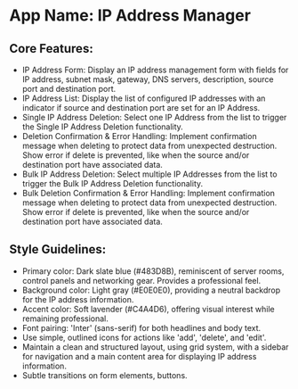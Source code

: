 # **App Name**: IP Address Manager

## Core Features:

- IP Address Form: Display an IP address management form with fields for IP address, subnet mask, gateway, DNS servers, description, source port and destination port.
- IP Address List: Display the list of configured IP addresses with an indicator if source and destination port are set for an IP Address.
- Single IP Address Deletion: Select one IP Address from the list to trigger the Single IP Address Deletion functionality.
- Deletion Confirmation & Error Handling: Implement confirmation message when deleting to protect data from unexpected destruction. Show error if delete is prevented, like when the source and/or destination port have associated data.
- Bulk IP Address Deletion: Select multiple IP Addresses from the list to trigger the Bulk IP Address Deletion functionality.
- Bulk Deletion Confirmation & Error Handling: Implement confirmation message when deleting to protect data from unexpected destruction. Show error if delete is prevented, like when the source and/or destination port have associated data.

## Style Guidelines:

- Primary color: Dark slate blue (#483D8B), reminiscent of server rooms, control panels and networking gear. Provides a professional feel.
- Background color: Light gray (#E0E0E0), providing a neutral backdrop for the IP address information.
- Accent color: Soft lavender (#C4A4D6), offering visual interest while remaining professional.
- Font pairing: 'Inter' (sans-serif) for both headlines and body text.
- Use simple, outlined icons for actions like 'add', 'delete', and 'edit'.
- Maintain a clean and structured layout, using grid system, with a sidebar for navigation and a main content area for displaying IP address information.
- Subtle transitions on form elements, buttons.